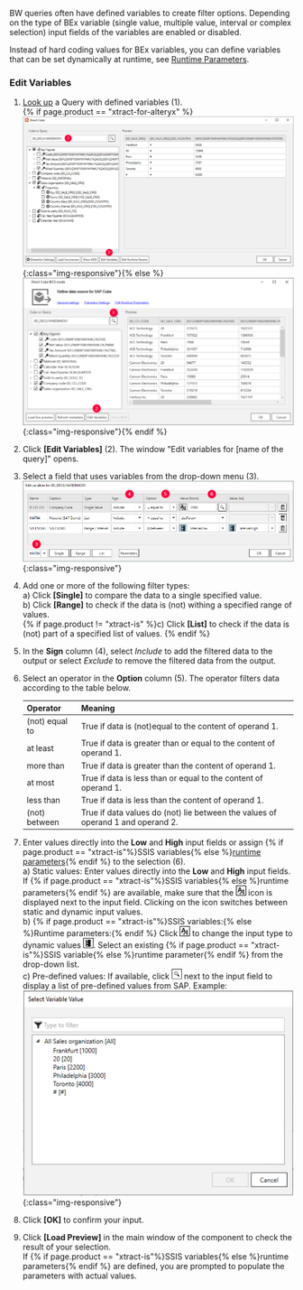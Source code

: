 
BW queries often have defined variables to create filter options. 
Depending on the type of BEx variable (single value, multiple value, interval or complex selection) input fields of the variables are enabled or disabled.

Instead of hard coding values for BEx variables, you can define variables that can be set dynamically at runtime, see [Runtime Parameters](./edit-runtime-parameters).

### Edit Variables


1. [Look up](./bw-cube-extraction-define#look-up-a-bw-cube-or-query) a Query with defined variables (1).<br> 
{% if page.product == "xtract-for-alteryx" %}![Edit Variables Button](/img/content/xfa/xfa_variables.png){:class="img-responsive"}{% else %}![Edit Variables Button](/img/content/XU-BExQuery-Variable.png){:class="img-responsive"}{% endif %}
2. Click **[Edit Variables]** (2). The window "Edit variables for [name of the query]" opens.  
3. Select a field that uses variables from the drop-down menu (3).<br>
![selections](/img/content/selections-cube.png){:class="img-responsive"}
4. Add one or more of the following filter types:<br>
a) Click **[Single]** to compare the data to a single specified value.<br>
b) Click **[Range]** to check if the data is (not) withing a specified range of values.<br>{% if page.product != "xtract-is" %}c) Click **[List]** to check if the data is (not) part of a specified list of values. {% endif %}
5. In the **Sign** column (4), select *Include* to add the filtered data to the output or select *Exclude* to remove the filtered data from the output.
6. Select an operator in the **Option** column (5). The operator filters data according to the table below.

   | Operator   |      Meaning      |  
   |:---------|:------------- |
   |(not) equal to |  True if data is (not)equal to the content of operand 1.|
   |at least |  True if data is greater than or equal to the content of operand 1.|
   |more than |  True if data is greater than the content of operand 1.|
   |at most | True if data is less than or equal to the content of operand 1.|
   |less than | True if data is less than the content of operand 1.|
   |(not) between | True if data values do (not) lie between the values of operand 1 and operand 2. |
7. Enter values directly into the **Low** and **High** input fields or assign {% if page.product == "xtract-is"%}SSIS variables{% else %}[runtime parameters](./edit-runtime-parameters){% endif %} to the selection (6). <br>
a) Static values: Enter values directly into the **Low** and **High** input fields. 
If {% if page.product == "xtract-is"%}SSIS variables{% else %}runtime parameters{% endif %} are available, make sure that the ![static-value](/img/content/icons/runtime-parameters-static.png) icon is displayed next to the input field.
Clicking on the icon switches between static and dynamic input values.<br>
b) {% if page.product == "xtract-is"%}SSIS variables:{% else %}Runtime parameters:{% endif %} Click ![static-value](/img/content/icons/runtime-parameters-static.png) to change the input type to dynamic values ![dynamic-value](/img/content/icons/runtime-parameters-dynamic.png).
Select an existing {% if page.product == "xtract-is"%}SSIS variable{% else %}runtime parameter{% endif %} from the drop-down list.<br>
c) Pre-defined values: If available, click ![magnifying-glass](/img/content/icons/magnifying-glass.png) next to the input field to display a list of pre-defined values from SAP. Example:<br>
![Edit Variables](/img/content/xfa/xfa_query_var.png){:class="img-responsive"}
8. Click **[OK]** to confirm your input.
9. Click **[Load Preview]** in the main window of the component to check the result of your selection. <br>
If {% if page.product == "xtract-is"%}SSIS variables{% else %}runtime parameters{% endif %} are defined, you are prompted to populate the parameters with actual values.
